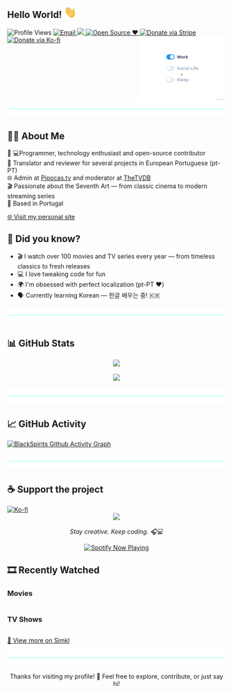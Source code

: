 ## Hello World! <img src="https://github.com/Blackspirits/Blackspirits/blob/main/assets/Hi.gif" width="29px" />

<p>
  <img src="https://komarev.com/ghpvc/?username=blackspirits&label=Profile%20Visits&color=6272A4" alt="Profile Views" />

  <a href="mailto:blackspirits@gmail.com" target="_blank" rel="noopener noreferrer">
    <img alt="Email" src="https://img.shields.io/badge/📧-blackspirits@gmail.com-6272A4" />
  </a>

  <a href="https://github.com/Blackspirits" target="_blank" rel="noopener noreferrer">
    <img src="https://img.shields.io/github/followers/Blackspirits?label=Followers&style=flat&color=6272A4&logo=github" />
  </a>

  <a href="https://github.com/Blackspirits" target="_blank" rel="noopener noreferrer">
    <img src="https://img.shields.io/badge/Open_Source-%E2%9D%A4%EF%B8%8F-6272A4?style=flat" alt="Open Source ❤️" />
  </a>

  <a href="https://donate.stripe.com/00w14peB0gBx1tBeOz3Nm00" target="_blank" rel="noopener noreferrer">
    <img src="https://img.shields.io/badge/💸-Donate%20via%20Stripe-6272A4?style=flat&logo=stripe&logoColor=white" alt="Donate via Stripe" />
  </a>

  <a href="https://ko-fi.com/blackspirits" target="_blank" rel="noopener noreferrer">
    <img src="https://img.shields.io/badge/☕-Ko--fi%20Donation-6272A4?style=flat&logo=ko-fi&logoColor=white" alt="Donate via Ko-fi" />
  </a>

  <img src="https://github.com/Blackspirits/Blackspirits/blob/main/assets/life_balance.gif" alt="Side Image" align="right" width="200" />
</p>

<br clear="right" />

<div align="center">
  <img src="https://github.com/Blackspirits/Blackspirits/blob/main/assets/blue-hr.png" alt="Divider" />
</div>

## 👨‍💻 About Me

🎯 💻Programmer, technology enthusiast and open-source contributor  
📝 Translator and reviewer for several projects in European Portuguese (pt-PT)  
🌐 Admin at [Pipocas.tv](https://pipocas.tv) and moderator at [TheTVDB](https://www.thetvdb.com)  
🎬 Passionate about the Seventh Art — from classic cinema to modern streaming series  
📍 Based in Portugal

[🌐 Visit my personal site](https://blackspirits.github.io)

## 🤔 Did you know?
- 🎬 I watch over 100 movies and TV series every year — from timeless classics to fresh releases
- 💻 I love tweaking code for fun
- 🌍 I'm obsessed with perfect localization (pt-PT ❤️)
- 🗣️ Currently learning Korean — 한글 배우는 중! 🇰🇷

<div align="center">
  <img
    src="https://github.com/Blackspirits/Blackspirits/blob/main/assets/blue-hr.png"
    role="presentation"
  />
</div>

## 📊 GitHub Stats

<p align="center">
  <img src="https://github-readme-stats.vercel.app/api?username=BlackSpirits&show_icons=true&include_all_commits=true&theme=radical" />
</p>

<p align="center">
  <img src="https://github-readme-stats.vercel.app/api/top-langs/?username=BlackSpirits&layout=compact&theme=radical" />
</p>

<div align="center">
  <img
    src="https://github.com/Blackspirits/Blackspirits/blob/main/assets/blue-hr.png"
    role="presentation"
  />
</div>

## 📈 GitHub Activity

[![BlackSpirits Github Activity Graph](https://github-readme-activity-graph.vercel.app/graph?username=Blackspirits&theme=redical&area=true&hide_border=true)](https://github.com/ashutosh00710/github-readme-activity-graph)

<div align="center">
  <img
    src="https://github.com/Blackspirits/Blackspirits/blob/main/assets/blue-hr.png"
    role="presentation"
  />
</div>

## ☕ Support the project

<a href="https://ko-fi.com/blackspirits">
  <img src="https://media3.giphy.com/media/ZEB6yFbLnhyQf7g3hn/giphy.gif" alt="Ko-fi" width="150"/>
</a>

<div align="center">
  <img src="https://media1.giphy.com/media/v1.Y2lkPTc5MGI3NjExdm1ieDBldjZxZjRyMDh5djh6YnQ5YzU5MzBrNTJzNHJ6MTByZ3VmeSZlcD12MV9pbGVybmFsX2dpZl9ieV9pZCZjdD1n/Uuh6Gl2ijHZNFmBNBB/giphy.gif" width="350" height="auto" />
  <p><em>Stay creative. Keep coding. 🎧💻</em></p>
  <a href="https://open.spotify.com/user/11175393066">
    <img src="https://spotify-github-profile.kittinanx.com/api/view?uid=11175393066&cover_image=true&theme=default&bar_color=53b14f&bar_color_cover=false" alt="Spotify Now Playing" />
  </a>
</div>

<!-- SIMKL_START -->
## 🎞️ Recently Watched

### Movies
<div align='center'><table width='100%' style='table-layout: fixed;'></table></div>

### TV Shows
<div align='center'><table width='100%' style='table-layout: fixed;'></table></div>

[📖 View more on Simkl](https://simkl.com/598901/dashboard/)
<!-- SIMKL_END -->

<div align="center">
  <img
    src="https://github.com/Blackspirits/Blackspirits/blob/main/assets/blue-hr.png"
    role="presentation"
  />
</div>

<p align="center">
  Thanks for visiting my profile! 👋  
  Feel free to explore, contribute, or just say hi!
</p>
